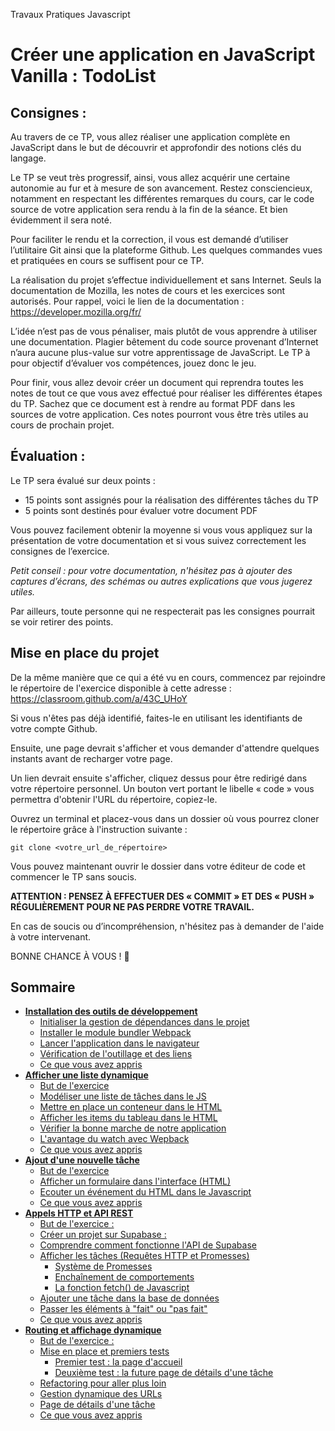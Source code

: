 Travaux Pratiques Javascript
# Créer une application en JavaScript Vanilla : TodoList

## Consignes :

Au travers de ce TP, vous allez réaliser une application complète en JavaScript dans le but de découvrir et approfondir des notions clés du langage.

Le TP se veut très progressif, ainsi, vous allez acquérir une certaine autonomie au fur et à mesure de son avancement. Restez consciencieux, notamment en respectant les différentes remarques du cours, car le code source de votre application sera rendu à la fin de la séance. Et bien évidemment il sera noté.

Pour faciliter le rendu et la correction, il vous est demandé d’utiliser l’utilitaire Git ainsi que la plateforme Github. Les quelques commandes vues et pratiquées en cours se suffisent pour ce TP.

La réalisation du projet s’effectue individuellement et sans Internet. Seuls la documentation de Mozilla, les notes de cours et les exercices sont autorisés.
Pour rappel, voici le lien de la documentation : https://developer.mozilla.org/fr/ 

L’idée n’est pas de vous pénaliser, mais plutôt de vous apprendre à utiliser une documentation. Plagier bêtement du code source provenant d’Internet n’aura aucune plus-value sur votre apprentissage de JavaScript. Le TP à pour objectif d’évaluer vos compétences, jouez donc le jeu.

Pour finir, vous allez devoir créer un document qui reprendra toutes les notes de tout ce que vous avez effectué pour réaliser les différentes étapes du TP. Sachez que ce document est à rendre au format PDF dans les sources de votre application. Ces notes pourront vous être très utiles au cours de prochain projet.

## Évaluation :

Le TP sera évalué sur deux points :

- 15 points sont assignés pour la réalisation des différentes tâches du TP
- 5 points sont destinés pour évaluer votre document PDF

Vous pouvez facilement obtenir la moyenne si vous vous appliquez sur la présentation de votre documentation et si vous suivez correctement les consignes de l’exercice. 

*Petit conseil : pour votre documentation, n'hésitez pas à ajouter des captures d’écrans, des schémas ou autres explications que vous jugerez utiles.*

Par ailleurs, toute personne qui ne respecterait pas les consignes pourrait se voir retirer des points.


## Mise en place du projet

De la même manière que ce qui a été vu en cours, commencez par rejoindre le répertoire de l'exercice disponible à cette adresse : https://classroom.github.com/a/43C_UHoY 

Si vous n'êtes pas déjà identifié, faites-le en utilisant les identifiants de votre compte Github.

Ensuite, une page devrait s'afficher et vous demander d'attendre quelques instants avant de recharger votre page.

Un lien devrait ensuite s'afficher, cliquez dessus pour être redirigé dans votre répertoire personnel. Un bouton vert portant le libelle « code » vous permettra d'obtenir l'URL du répertoire, copiez-le.

Ouvrez un terminal et placez-vous dans un dossier où vous pourrez cloner le répertoire grâce à l'instruction suivante :

`git clone <votre_url_de_répertoire>`

Vous pouvez maintenant ouvrir le dossier dans votre éditeur de code et commencer le TP sans soucis.  



**ATTENTION : PENSEZ À EFFECTUER DES « COMMIT » ET DES « PUSH » RÉGULIÈREMENT POUR NE PAS PERDRE VOTRE TRAVAIL.**



En cas de soucis ou d’incompréhension, n'hésitez pas à demander de l'aide à votre intervenant.

BONNE CHANCE À VOUS ! 🙂

## Sommaire

* [**Installation des outils de développement**](docs/setup.md)
  * [Initialiser la gestion de dépendances dans le projet](docs/setup.md#initialiser-la-gestion-de-dépendances-dans-le-projet)
  * [Installer le module bundler Webpack](docs/setup.md#installer-le-module-bundler-webpack)
  * [Lancer l'application dans le navigateur](docs/setup.md#lancer-l-application-dans-le-navigateur)
  * [Vérification de l'outillage et des liens](docs/setup.md#vérification-de-l-outillage-et-des-liens)
  * [Ce que vous avez appris ](docs/setup.md#ce-que-vous-avez-appris--)
* [**Afficher une liste dynamique**](docs/display-list.md)
  * [But de l'exercice](docs/display-list.md#but-de-l-exercice)
  * [Modéliser une liste de tâches dans le JS](docs/display-list.md#modéliser-une-liste-de-tâches-dans-le-js)
  * [Mettre en place un conteneur dans le HTML](docs/display-list.md#mettre-en-place-un-conteneur-dans-le-html)
  * [Afficher les items du tableau dans le HTML](docs/display-list.md#afficher-les-items-du-tableau-dans-le-html)
  * [Vérifier la bonne marche de notre application](docs/display-list.md#vérifier-la-bonne-marche-de-notre-application)
  * [L'avantage du watch avec Wepback](docs/display-list.md#l-avantage-du-watch-avec-wepback)
  * [Ce que vous avez appris](docs/display-list.md#ce-que-vous-avez-appris--)
* [**Ajout d'une nouvelle tâche**](docs/add-item.md)
    * [But de l'exercice](docs/add-item.md#but-de-l-exercice)
    * [Afficher un formulaire dans l'interface (HTML)](docs/add-item.md#afficher-un-formulaire-dans-l-interface--html-)
    * [Ecouter un événement du HTML dans le Javascript](docs/add-item.md#ecouter-un-événement-du-html-dans-le-javascript)
    * [Ce que vous avez appris](docs/add-item.md#ce-que-vous-avez-appris--)
* [**Appels HTTP et API REST**](docs/http.md)
    * [But de l'exercice :](docs/http.md#but-de-l-exercice--)
    * [Créer un projet sur Supabase :](docs/http.md#créer-un-projet-sur-supabase--)
    * [Comprendre comment fonctionne l'API de Supabase](docs/http.md#comprendre-comment-fonctionne-l-api-de-supabase)
    * [Afficher les tâches (Requêtes HTTP et Promesses)](docs/http.md#afficher-les-tâches--requêtes-http-et-promesses-)
        + [Système de Promesses](docs/http.md#système-de-promesses)
        + [Enchaînement de comportements](docs/http.md#enchaînement-de-comportements)
        + [La fonction fetch() de Javascript](docs/http.md#la-fonction-fetch---de-javascript)
    * [Ajouter une tâche dans la base de données](docs/http.md#ajouter-une-tâche-dans-la-base-de-données)
    * [Passer les éléments à "fait" ou "pas fait"](docs/http.md#passer-les-éléments-à--fait--ou--pas-fait-)
    * [Ce que vous avez appris](docs/http.md#ce-que-vous-avez-appris--)
* [**Routing et affichage dynamique**](docs/routing.md)
    * [But de l'exercice :](docs/routing.md#but-de-l-exercice--)
    * [Mise en place et premiers tests](docs/routing.md#mise-en-place-et-premiers-tests)
        + [Premier test : la page d'accueil](docs/routing.md#premier-test---la-page-d-accueil)
        + [Deuxième test : la future page de détails d'une tâche](docs/routing.md#deuxième-test---la-future-page-de-détails-d-une-tâche)
    * [Refactoring pour aller plus loin](docs/routing.md#refactoring-pour-aller-plus-loin)
    * [Gestion dynamique des URLs](docs/routing.md#gestion-dynamique-des-urls)
    * [Page de détails d'une tâche](docs/routing.md#page-de-détails-d-une-tâche)
    * [Ce que vous avez appris](docs/routing.md#ce-que-vous-avez-appris--)
